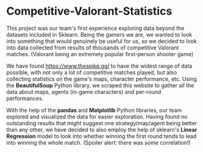 # Competitive-Valorant-Statistics

This project was our team's first experience exploring data beyond the datasets included in Sklearn.
Being the gamers we are, we wanted to look into something that would genuinely be useful for us, so we decided to look into data collected from results of thousands of competitive Valorant matches. (Valorant being an extremely popular first-person shooter game)

We have found https://www.thespike.gg/ to have the widest range of data possible, with not only a lot of competitive matches played, but also collecting statistics on the game's maps, character performance, etc. Using the **BeautifulSoup** Python library, we scraped this website to gather all the data about maps, agents (in-game characters) and per-round performances.

With the help of the **pandas** and **Matplotlib** Python libraries, our team explored and visualized the data for easier exploration. Having found no outstanding results that might suggest one strategy/map/agent being better than any other, we have decided to also employ the help of sklearn's **Linear Regression** model to look into whether winning the first round tends to lead into winning the whole match. (Spoiler alert: there was some correlation!)
